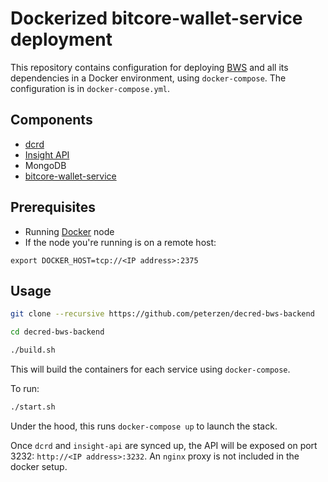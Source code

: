 
# Dockerized bitcore-wallet-service deployment

This repository contains configuration for deploying [BWS](https://github.com/decred/bitcore-wallet-service) and all its dependencies in a Docker environment, using `docker-compose`.  The configuration is in `docker-compose.yml`.

## Components

 - [dcrd](https://github.com/decred/dcrd)
 - [Insight API](https://github.com/decred/insight-api)
 - MongoDB
 - [bitcore-wallet-service](https://github.com/decred/bitcore-wallet-service)

## Prerequisites

 - Running [Docker](https://www.docker.com/) node
 - If the node you're running is on a remote host:
 ```
 export DOCKER_HOST=tcp://<IP address>:2375
 ```

## Usage

```bash
git clone --recursive https://github.com/peterzen/decred-bws-backend

cd decred-bws-backend

./build.sh
```

This will build the containers for each service using `docker-compose`.  

To run:

```bash
./start.sh
```

Under the hood, this runs `docker-compose up` to launch the stack.

Once `dcrd` and `insight-api` are synced up, the API will be exposed on port 3232: `http://<IP address>:3232`.  An `nginx` proxy is not included in the docker setup.
